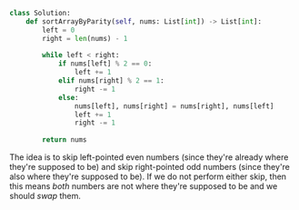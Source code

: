 ```python
class Solution:
    def sortArrayByParity(self, nums: List[int]) -> List[int]:
        left = 0
        right = len(nums) - 1
        
        while left < right:
            if nums[left] % 2 == 0:
                left += 1
            elif nums[right] % 2 == 1:
                right -= 1
            else:
                nums[left], nums[right] = nums[right], nums[left]
                left += 1
                right -= 1
                
        return nums
```

The idea is to skip left-pointed even numbers (since they're already where they're supposed to be) and skip right-pointed odd numbers (since they're also where they're supposed to be). If we do not perform either skip, then this means *both* numbers are not where they're supposed to be and we should *swap* them.